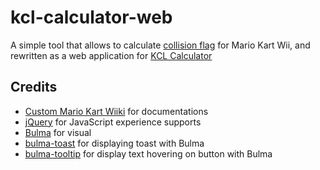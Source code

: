 # kcl-calculator-web

A simple tool that allows to calculate [collision flag](https://wiki.tockdom.com/wiki/KCL_Flags) for Mario Kart Wii, and rewritten as a web application for [KCL Calculator](https://github.com/expiteRz/kcl-calculator)

## Credits

- [Custom Mario Kart Wiiki](https://wiki.tockdom.com) for documentations
- [jQuery](https://jquery.com) for JavaScript experience supports
- [Bulma](https://bulma.io) for visual
- [bulma-toast](https://github.com/rfoel/bulma-toast) for displaying toast with Bulma
- [bulma-tooltip](https://github.com/CreativeBulma/bulma-tooltip) for display text hovering on button with Bulma

